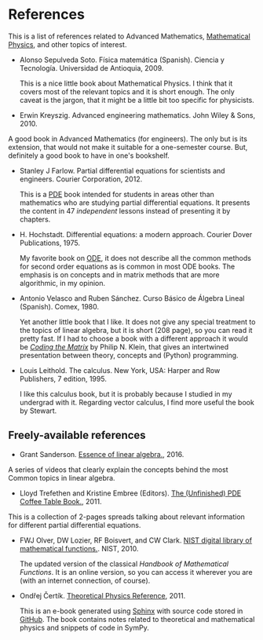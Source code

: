 # References

This is a list of references related to Advanced Mathematics,
[Mathematical Physics](https://en.wikipedia.org/wiki/Mathematical_physics),
and other topics of interest.


- Alonso Sepulveda Soto. Fı́sica matemática (Spanish). Ciencia y Tecnologı́a.
  Universidad de Antioquia, 2009.

  This is a nice little book about Mathematical Physics. I think that it covers
  most of the relevant topics and it is short enough. The only caveat is the
  jargon, that it might be a little bit too specific for physicists.

-  Erwin Kreyszig. Advanced engineering mathematics. John Wiley & Sons, 2010.

  A good book in Advanced Mathematics (for engineers). The only but is its
  extension, that would not make it suitable for a one-semester course. But,
  definitely a good book to have in one's bookshelf.

- Stanley J Farlow. Partial differential equations for scientists and
  engineers. Courier Corporation, 2012.

  This is a [PDE](https://en.wikipedia.org/wiki/Partial_differential_equation)
  book intended for students in areas other than mathematics who are studying
  partial differential equations. It presents the content in 47 _independent_
  lessons instead of presenting it by chapters.

- H. Hochstadt. Differential equations: a modern approach. Courier Dover
  Publications, 1975.

  My favorite book on [ODE](https://en.wikipedia.org/wiki/Ordinary_differential_equation),
  it does not describe all the common methods for second order equations as is
  common in most ODE books. The emphasis is on concepts and in matrix methods
  that are more algorithmic, in my opinion.

- Antonio Velasco and Ruben Sánchez. Curso Básico de Álgebra Lineal (Spanish).
  Comex, 1980.

  Yet another little book that I like. It does not give any special treatment
  to the topics of linear algebra, but it is short (208 page), so you can read
  it pretty   fast. If I had to choose a book with a different approach it would
  be   [_Coding the Matrix_](http://codingthematrix.com/) by Philip N. Klein,
  that gives an intertwined presentation between theory, concepts and
  (Python) programming.

- Louis Leithold. The calculus. New York, USA: Harper and Row Publishers,
  7 edition, 1995.

  I like this calculus book, but it is probably because I studied in my
  undergrad with it. Regarding vector calculus, I find more useful the book
  by Stewart.



## Freely-available references

-  Grant Sanderson. [Essence of linear algebra.](http://www.3blue1brown.com/essence-of-linear-algebra/), 2016.

  A series of videos that clearly explain the concepts behind the most Common
  topics in linear algebra.

- Lloyd Trefethen and Kristine Embree (Editors). [The (Unfinished) PDE Coffee Table Book.](https://people.maths.ox.ac.uk/trefethen/pdectb.html), 2011.

This is a collection of 2-pages spreads talking about relevant information
for different partial differential equations.

- FWJ Olver, DW Lozier, RF Boisvert, and CW Clark. [NIST digital library of mathematical functions.](http://dlmf.nist.gov). NIST, 2010.

  The updated version of the classical _Handbook of Mathematical Functions_.
  It is an online version, so you can access it wherever you are (with an
  internet connection, of course).

- Ondřej Čertík. [Theoretical Physics Reference](http://www.theoretical-physics.net/dev/index.html), 2011.

  This is an e-book generated using [Sphinx](http://www.sphinx-doc.org/en/stable/)
  with source code stored in  [GitHub](https://github.com/certik/theoretical-physics).
  The book contains notes related to theoretical and mathematical physics and
  snippets of code in SymPy.
